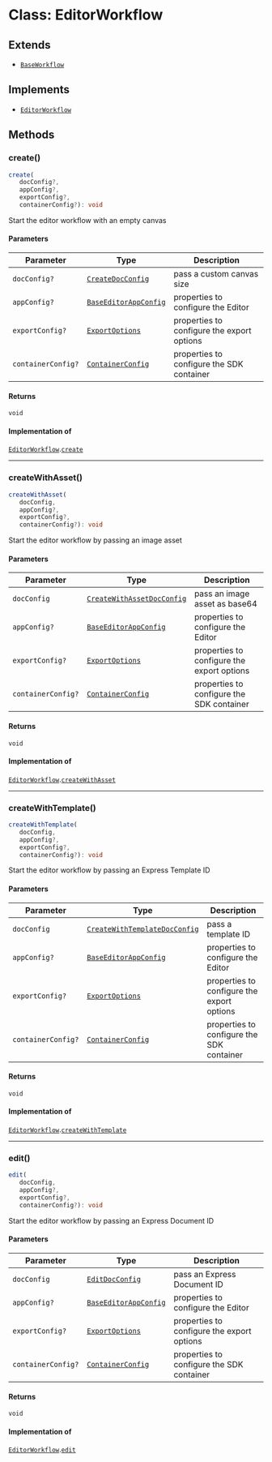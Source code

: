 # Class: EditorWorkflow

## Extends

- [`BaseWorkflow`](../../../../BaseWorkflow/classes/base-workflow.md)

## Implements

- [`EditorWorkflow`](../../../EditorWorkflow.types/interfaces/editor-workflow/index.md)

## Methods

### create()

```ts
create(
   docConfig?, 
   appConfig?, 
   exportConfig?, 
   containerConfig?): void
```

Start the editor workflow with an empty canvas

#### Parameters

| Parameter | Type | Description |
| ------ | ------ | ------ |
| `docConfig?` | [`CreateDocConfig`](../../../../../../../shared/src/types/editor/DocConfig.types/interfaces/create-doc-config/index.md) | pass a custom canvas size |
| `appConfig?` | [`BaseEditorAppConfig`](../../../../../../../shared/src/types/editor/AppConfig.types/interfaces/base-editor-app-config/index.md) | properties to configure the Editor |
| `exportConfig?` | [`ExportOptions`](../../../../../../../shared/src/types/ExportConfig.types/type-aliases/export-options/index.md) | properties to configure the export options |
| `containerConfig?` | [`ContainerConfig`](../../../../../../../shared/src/types/ContainerConfig.types/type-aliases/container-config/index.md) | properties to configure the SDK container |

#### Returns

`void`

#### Implementation of

[`EditorWorkflow`](../../../EditorWorkflow.types/interfaces/editor-workflow/index.md).[`create`](../../../EditorWorkflow.types/interfaces/editor-workflow/index.md#create)

<hr />

### createWithAsset()

```ts
createWithAsset(
   docConfig, 
   appConfig?, 
   exportConfig?, 
   containerConfig?): void
```

Start the editor workflow by passing an image asset

#### Parameters

| Parameter | Type | Description |
| ------ | ------ | ------ |
| `docConfig` | [`CreateWithAssetDocConfig`](../../../../../../../shared/src/types/editor/DocConfig.types/interfaces/create-with-asset-doc-config/index.md) | pass an image asset as base64 |
| `appConfig?` | [`BaseEditorAppConfig`](../../../../../../../shared/src/types/editor/AppConfig.types/interfaces/base-editor-app-config/index.md) | properties to configure the Editor |
| `exportConfig?` | [`ExportOptions`](../../../../../../../shared/src/types/ExportConfig.types/type-aliases/export-options/index.md) | properties to configure the export options |
| `containerConfig?` | [`ContainerConfig`](../../../../../../../shared/src/types/ContainerConfig.types/type-aliases/container-config/index.md) | properties to configure the SDK container |

#### Returns

`void`

#### Implementation of

[`EditorWorkflow`](../../../EditorWorkflow.types/interfaces/editor-workflow/index.md).[`createWithAsset`](../../../EditorWorkflow.types/interfaces/editor-workflow/index.md#createwithasset)

<hr />

### createWithTemplate()

```ts
createWithTemplate(
   docConfig, 
   appConfig?, 
   exportConfig?, 
   containerConfig?): void
```

Start the editor workflow by passing an Express Template ID

#### Parameters

| Parameter | Type | Description |
| ------ | ------ | ------ |
| `docConfig` | [`CreateWithTemplateDocConfig`](../../../../../../../shared/src/types/editor/DocConfig.types/interfaces/create-with-template-doc-config/index.md) | pass a template ID |
| `appConfig?` | [`BaseEditorAppConfig`](../../../../../../../shared/src/types/editor/AppConfig.types/interfaces/base-editor-app-config/index.md) | properties to configure the Editor |
| `exportConfig?` | [`ExportOptions`](../../../../../../../shared/src/types/ExportConfig.types/type-aliases/export-options/index.md) | properties to configure the export options |
| `containerConfig?` | [`ContainerConfig`](../../../../../../../shared/src/types/ContainerConfig.types/type-aliases/container-config/index.md) | properties to configure the SDK container |

#### Returns

`void`

#### Implementation of

[`EditorWorkflow`](../../../EditorWorkflow.types/interfaces/editor-workflow/index.md).[`createWithTemplate`](../../../EditorWorkflow.types/interfaces/editor-workflow/index.md#createwithtemplate)

<hr />

### edit()

```ts
edit(
   docConfig, 
   appConfig?, 
   exportConfig?, 
   containerConfig?): void
```

Start the editor workflow by passing an Express Document ID

#### Parameters

| Parameter | Type | Description |
| ------ | ------ | ------ |
| `docConfig` | [`EditDocConfig`](../../../../../../../shared/src/types/editor/DocConfig.types/interfaces/edit-doc-config/index.md) | pass an Express Document ID |
| `appConfig?` | [`BaseEditorAppConfig`](../../../../../../../shared/src/types/editor/AppConfig.types/interfaces/base-editor-app-config/index.md) | properties to configure the Editor |
| `exportConfig?` | [`ExportOptions`](../../../../../../../shared/src/types/ExportConfig.types/type-aliases/export-options/index.md) | properties to configure the export options |
| `containerConfig?` | [`ContainerConfig`](../../../../../../../shared/src/types/ContainerConfig.types/type-aliases/container-config/index.md) | properties to configure the SDK container |

#### Returns

`void`

#### Implementation of

[`EditorWorkflow`](../../../EditorWorkflow.types/interfaces/editor-workflow/index.md).[`edit`](../../../EditorWorkflow.types/interfaces/editor-workflow/index.md#edit)
